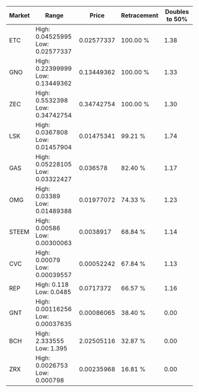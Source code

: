 | Market | Range | Price| Retracement | Doubles to 50% |
| --- | --- | --- | --- | --- |
| ETC | High: 0.04525995<br />Low: 0.02577337 | 0.02577337 | 100.00 % | 1.38 |
| GNO | High: 0.22399999<br />Low: 0.13449362 | 0.13449362 | 100.00 % | 1.33 |
| ZEC | High: 0.5532398<br />Low: 0.34742754 | 0.34742754 | 100.00 % | 1.30 |
| LSK | High: 0.0367808<br />Low: 0.01457904 | 0.01475341 | 99.21 % | 1.74 |
| GAS | High: 0.05228105<br />Low: 0.03322427 | 0.036578 | 82.40 % | 1.17 |
| OMG | High: 0.03389<br />Low: 0.01489388 | 0.01977072 | 74.33 % | 1.23 |
| STEEM | High: 0.00586<br />Low: 0.00300063 | 0.0038917 | 68.84 % | 1.14 |
| CVC | High: 0.00079<br />Low: 0.00039557 | 0.00052242 | 67.84 % | 1.13 |
| REP | High: 0.118<br />Low: 0.0485 | 0.0717372 | 66.57 % | 1.16 |
| GNT | High: 0.00116256<br />Low: 0.00037635 | 0.00086065 | 38.40 % | 0.00 |
| BCH | High: 2.333555<br />Low: 1.395 | 2.02505116 | 32.87 % | 0.00 |
| ZRX | High: 0.0026753<br />Low: 0.000798 | 0.00235968 | 16.81 % | 0.00 |
